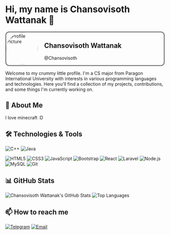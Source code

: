 # Hi, my name is Chansovisoth Wattanak 👋

<div style="display: flex; align-items: center; border-radius: 12px; border: 3px gray solid;">
  <img src="https://avatars.githubusercontent.com/u/134577854?v=4" alt="Profile Picture" style="border-radius: 50%; width: 100px; height: 100px; margin-right: 20px;">
  <div>
    <h2>Chansovisoth Wattanak</h2>
    <p>@Chansovisoth</p>
  </div>
</div>


Welcome to my crummy little profile. I'm a CS major from Paragon International University with interests in various programming languages and technologies. Here you'll find a collection of my projects, contributions, and some things I'm currently working on.


## 🚀 About Me
I love minecraft :D


## 🛠️ Technologies & Tools
![C++](https://img.shields.io/badge/-C++-00599C?logo=c%2B%2B&logoColor=white&style=flat)
![Java](https://img.shields.io/badge/-Java-007396?logo=java&logoColor=white&style=flat)
<!-- ![Python](https://img.shields.io/badge/-Python-3776AB?logo=python&logoColor=white&style=flat) -->
![HTML5](https://img.shields.io/badge/-HTML5-E34F26?logo=html5&logoColor=white&style=flat)
![CSS3](https://img.shields.io/badge/-CSS3-1572B6?logo=css3&logoColor=white&style=flat)
![JavaScript](https://img.shields.io/badge/-JavaScript-F7DF1E?logo=javascript&logoColor=black&style=flat)
![Bootstrap](https://img.shields.io/badge/-Bootstrap-7952B3?logo=bootstrap&logoColor=white&style=flat)
![React](https://img.shields.io/badge/-React-61DAFB?logo=react&logoColor=black&style=flat)
![Laravel](https://img.shields.io/badge/-Laravel-FF2D20?logo=laravel&logoColor=white&style=flat)
![Node.js](https://img.shields.io/badge/-Node.js-339933?logo=node.js&logoColor=white&style=flat)
![MySQL](https://img.shields.io/badge/-MySQL-4479A1?logo=mysql&logoColor=white&style=flat)
![Git](https://img.shields.io/badge/-Git-F05032?logo=git&logoColor=white&style=flat)


## 📊 GitHub Stats
![Chansovisoth Wattanak's GitHub Stats](https://github-readme-stats.vercel.app/api?username=Chansovisoth&show_icons=true&theme=radical)
![Top Languages](https://github-readme-stats.vercel.app/api/top-langs/?username=Chansovisoth&layout=compact&theme=radical)


## 📫 How to reach me
[![Telegram](https://img.shields.io/badge/-Telegram-2CA5E0?logo=telegram&logoColor=white&style=flat)](https://t.me/chansovisoth)
[![Email](https://img.shields.io/badge/-Email-D14836?logo=gmail&logoColor=white&style=flat)](mailto:cwattanak@paragoniu.edu.kh)
